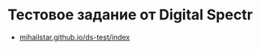 # Тестовое задание от Digital Spectr

- [mihailstar.github.io/ds-test/index](https://mihailstar.github.io/ds-test/index.html)
